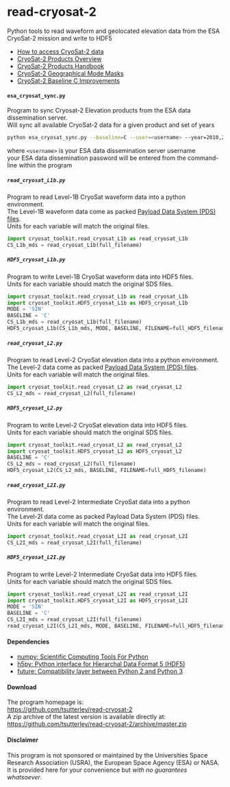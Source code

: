read-cryosat-2
==============

Python tools to read waveform and geolocated elevation data from the ESA CryoSat-2 mission and write to HDF5

- [How to access CryoSat-2 data](https://earth.esa.int/web/guest/-/how-to-access-cryosat-data-6842)  
- [CryoSat-2 Products Overview](https://earth.esa.int/web/guest/-/products-overview-6975)  
- [CryoSat-2 Products Handbook](https://earth.esa.int/documents/10174/125272/CryoSat_Product_Handbook)  
- [CryoSat-2 Geographical Mode Masks](https://earth.esa.int/web/guest/-/geographical-mode-mask-7107)  
- [CryoSat-2 Baseline C Improvements](https://earth.esa.int/documents/10174/1773005/C2-Evolution-BaselineC-Level2-V3)  

#### `esa_cryosat_sync.py`
Program to sync Cryosat-2 Elevation products from the ESA data dissemination server.  
Will sync all available CryoSat-2 data for a given product and set of years  
```bash
python esa_cryosat_sync.py --baseline=C --user=<username> --year=2010,2011 SIR_SIN_L2
```
where `<username>` is your ESA data dissemination server username  
your ESA data dissemination password will be entered from the command-line within the program  

##### `read_cryosat_L1b.py`
Program to read Level-1B CryoSat waveform data into a python environment.  
The Level-1B waveform data come as packed [Payload Data System (PDS) files](https://earth.esa.int/documents/10174/125273/CryoSat_L1_Products_Format_Specification).  
Units for each variable will match the original files.  
```python
import cryosat_toolkit.read_cryosat_L1b as read_cryosat_L1b
CS_L1b_mds = read_cryosat_L1b(full_filename)
```

##### `HDF5_cryosat_L1b.py`
Program to write Level-1B CryoSat waveform data into HDF5 files.  
Units for each variable should match the original SDS files.  
```python
import cryosat_toolkit.read_cryosat_L1b as read_cryosat_L1b
import cryosat_toolkit.HDF5_cryosat_L1b as HDF5_cryosat_L1b
MODE = 'SIN'
BASELINE = 'C'
CS_L1b_mds = read_cryosat_L1b(full_filename)
HDF5_cryosat_L1b(CS_L1b_mds, MODE, BASELINE, FILENAME=full_HDF5_filename)
```

##### `read_cryosat_L2.py`
Program to read Level-2 CryoSat elevation data into a python environment.  
The Level-2 data come as packed [Payload Data System (PDS) files](https://earth.esa.int/documents/10174/125273/CryoSat_L2_Products_Format_Specification).  
Units for each variable will match the original files.  
```python
import cryosat_toolkit.read_cryosat_L2 as read_cryosat_L2
CS_L2_mds = read_cryosat_L2(full_filename)
```

##### `HDF5_cryosat_L2.py`
Program to write Level-2 CryoSat elevation data into HDF5 files.  
Units for each variable should match the original SDS files.  
```python
import cryosat_toolkit.read_cryosat_L2 as read_cryosat_L2
import cryosat_toolkit.HDF5_cryosat_L2 as HDF5_cryosat_L2
BASELINE = 'C'
CS_L2_mds = read_cryosat_L2(full_filename)
HDF5_cryosat_L2(CS_L2_mds, BASELINE, FILENAME=full_HDF5_filename)
```

##### `read_cryosat_L2I.py`
Program to read Level-2 Intermediate CryoSat data into a python environment.  
The Level-2I data come as packed Payload Data System (PDS) files.  
Units for each variable will match the original files.  
```python
import cryosat_toolkit.read_cryosat_L2I as read_cryosat_L2I
CS_L2I_mds = read_cryosat_L2I(full_filename)
```

##### `HDF5_cryosat_L2I.py`
Program to write Level-2 Intermediate CryoSat data into HDF5 files.  
Units for each variable should match the original SDS files.  
```python
import cryosat_toolkit.read_cryosat_L2I as read_cryosat_L2I
import cryosat_toolkit.HDF5_cryosat_L2I as HDF5_cryosat_L2I
MODE = 'SIN'
BASELINE = 'C'
CS_L2I_mds = read_cryosat_L2I(full_filename)
read_cryosat_L2I(CS_L2I_mds, MODE, BASELINE, FILENAME=full_HDF5_filename)
```

#### Dependencies
 - [numpy: Scientific Computing Tools For Python](http://www.numpy.org)  
 - [h5py: Python interface for Hierarchal Data Format 5 (HDF5)](http://h5py.org)  
 - [future: Compatibility layer between Python 2 and Python 3](http://python-future.org/)  

#### Download
The program homepage is:   
https://github.com/tsutterley/read-cryosat-2   
A zip archive of the latest version is available directly at:    
https://github.com/tsutterley/read-cryosat-2/archive/master.zip  

#### Disclaimer  
This program is not sponsored or maintained by the Universities Space Research Association (USRA), the European Space Agency (ESA) or NASA.  It is provided here for your convenience but _with no guarantees whatsoever_.  
